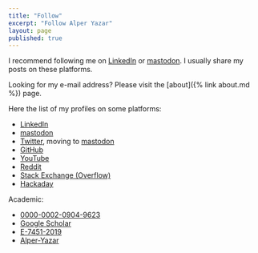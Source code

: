 ```yaml
---
title: "Follow"
excerpt: "Follow Alper Yazar"
layout: page
published: true
---
```


I recommend following me on [LinkedIn](https://www.linkedin.com/in/alperyazar)
or [mastodon](https://mastodon.social/@ayazar). I usually share my posts on these
platforms.

Looking for my e-mail address? Please visit the [about]({% link about.md %}) page.

Here the list of my profiles on some platforms:

- [LinkedIn](https://www.linkedin.com/in/alperyazar)
- [mastodon](https://mastodon.social/@ayazar)
- [Twitter](https://twitter.com/alper_yazar), moving to [mastodon](https://mastodon.social/@ayazar)
- [GitHub](https://github.com/alperyazar)
- [YouTube](https://www.youtube.com/@ayazar)
- [Reddit](https://www.reddit.com/user/ayazar/)
- [Stack Exchange (Overflow)](https://stackexchange.com/users/1966184/alper-y)
- [Hackaday](https://hackaday.io/ayazar)

Academic:

- [0000-0002-0904-9623](https://orcid.org/0000-0002-0904-9623)
- [Google Scholar](https://scholar.google.com.tr/citations?hl=tr&user=yLCD7acAAAAJ)
- [E-7451-2019](https://publons.com/researcher/E-7451-2019/)
- [Alper-Yazar](https://www.researchgate.net/profile/Alper-Yazar)
